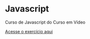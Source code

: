 # Javascript
 Curso de Javascript do Curso em Vídeo

<a href="https://rafaelconstantinodev.github.io/Javascript/nacionalidade" target="_blank">Acesse o exercício aqui <a>